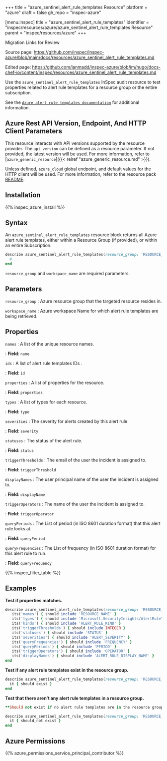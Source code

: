 +++
title = "azure_sentinel_alert_rule_templates Resource"
platform = "azure"
draft = false
gh_repo = "inspec-azure"

[menu.inspec]
title = "azure_sentinel_alert_rule_templates"
identifier = "inspec/resources/azure/azure_sentinel_alert_rule_templates Resource"
parent = "inspec/resources/azure"
+++

<div class="admonition-note">
<p class="admonition-note-title">Migration Links for Review</p>
<div class="admonition-note-text">
<p>Source page: <a href="https://github.com/inspec/inspec-azure/blob/main/docs/resources/azure_sentinel_alert_rule_templates.md">https://github.com/inspec/inspec-azure/blob/main/docs/resources/azure_sentinel_alert_rule_templates.md</a></p>
<p>Edited page: <a href="https://github.com/ianmadd/inspec-azure/blob/im/hugo/docs-chef-io/content/inspec/resources/azure_sentinel_alert_rule_templates.md">https://github.com/ianmadd/inspec-azure/blob/im/hugo/docs-chef-io/content/inspec/resources/azure_sentinel_alert_rule_templates.md</a></p>
</div>
</div>


Use the `azure_sentinel_alert_rule_templates` InSpec audit resource to test properties related to alert rule templates for a resource group or the entire subscription.

See the [`Azure alert rule templates documentation`](https://docs.microsoft.com/en-us/rest/api/securityinsights/alert-rule-templates/list) for additional information.

## Azure Rest API Version, Endpoint, And HTTP Client Parameters

This resource interacts with API versions supported by the resource provider.
The `api_version` can be defined as a resource parameter.
If not provided, the latest version will be used.
For more information, refer to [`azure_generic_resource`]({{< relref "azure_generic_resource.md" >}}).

Unless defined, `azure_cloud` global endpoint, and default values for the HTTP client will be used.
For more information, refer to the resource pack [README](https://github.com/inspec/inspec-azure/blob/main/README.md).

## Installation

{{% inspec_azure_install %}}

## Syntax

An `azure_sentinel_alert_rule_templates` resource block returns all Azure alert rule templates, either within a Resource Group (if provided), or within an entire Subscription.

```ruby
describe azure_sentinel_alert_rule_templates(resource_group: 'RESOURCE_GROUP', workspace_name: 'WORKSPACE_NAME') do
  #...
end
```

`resource_group` and `workspace_name` are required parameters.


## Parameters

`resource_group`
: Azure resource group that the targeted resource resides in.

`workspace_name`
: Azure workspace Name for which alert rule templates are being retrieved.

## Properties

`names`
: A list of the unique resource names.

: **Field**: `name`

`ids`
: A list of alert rule templates IDs .

: **Field**: `id`

`properties`
: A list of properties for the resource.

: **Field**: `properties`

`types`
: A list of types for each resource.

: **Field**: `type`

`severities`
: The severity for alerts created by this alert rule.

: **Field**: `severity`

`statuses`
: The status of the alert rule.

: **Field**: `status`

`triggerThresholds`
: The email of the user the incident is assigned to.

: **Field**: `triggerThreshold`

`displayNames`
: The user principal name of the user the incident is assigned to.

: **Field**: `displayName`

`triggerOperators`
: The name of the user the incident is assigned to.

: **Field**: `triggerOperator`

`queryPeriods`
: The List of period (in ISO 8601 duration format) that this alert rule looks at.

: **Field**: `queryPeriod`

`queryFrequencies`
: The List of frequency (in ISO 8601 duration format) for this alert rule to run.

: **Field**: `queryFrequency`

{{% inspec_filter_table %}}

## Examples

**Test if properties matches.**

```ruby
describe azure_sentinel_alert_rule_templates(resource_group: 'RESOURCE_GROUP', workspace_name: 'WORKSPACE_NAME') do
   its('names') { should include 'RESOURCE_NAME' }
   its('types') { should include 'Microsoft.SecurityInsights/AlertRuleTemplates' }
   its('kinds') { should include 'ALERT_RULE_KIND' }
   its('triggerThresholds') { should include INTEGER }
   its('statuses') { should include 'STATUS' }
   its('severities') { should include 'ALERT_SEVERITY' }
   its('queryFrequencies') { should include 'FREQUENCY' }
   its('queryPeriods') { should include 'PERIOD' }
   its('triggerOperators') { should include 'OPERATOR' }
   its('displayNames') { should include 'ALERT_RULE_DISPLAY_NAME' }
end
```

**Test if any alert rule templates exist in the resource group.**

```ruby
describe azure_sentinel_alert_rule_templates(resource_group: 'RESOURCE_GROUP', workspace_name: 'WORKSPACE_NAME') do
  it { should exist }
end
```

**Test that there aren't any alert rule templates in a resource group.**

```ruby
**Should not exist if no alert rule templates are in the resource group.**

describe azure_sentinel_alert_rule_templates(resource_group: 'RESOURCE_GROUP', workspace_name: 'WORKSPACE_NAME') do
  it { should_not exist }
end
```

## Azure Permissions

{{% azure_permissions_service_principal_contributor %}}
